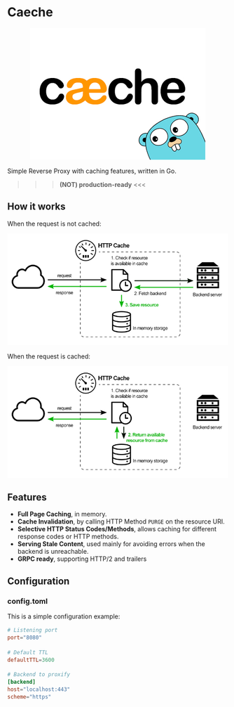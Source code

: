# Caeche

<p align="center">
<img src="caeche.jpg" alt="Caeche" title="Caeche" />
</p>

Simple Reverse Proxy with caching features, written in Go.  
>>> **(NOT) production-ready** <<<

## How it works

When the request is not cached:
<p align="center">
<img src="http-cache.jpg" alt="Save a resource in cache" title="Save a resource in cache" />
</p>

When the request is cached:
<p align="center">
<img src="http-cache-2.jpg" alt="Return a resource from cache" title="Return a resource from cache" />
</p>

## Features

- **Full Page Caching**, in memory.
- **Cache Invalidation**, by calling HTTP Method `PURGE` on the resource URI.
- **Selective HTTP Status Codes/Methods**, allows caching for different response codes or HTTP methods.
- **Serving Stale Content**, used mainly for avoiding errors when the backend is unreachable.
- **GRPC ready**, supporting HTTP/2 and trailers

## Configuration

### config.toml

This is a simple configuration example:

```toml
# Listening port
port="8080"

# Default TTL
defaultTTL=3600

# Backend to proxify
[backend]
host="localhost:443"
scheme="https"
```